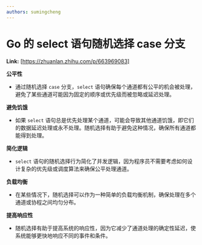 ```yaml
---
authors: sumingcheng
---
```

# Go 的 select 语句随机选择 case 分支



 **Link:** [https://zhuanlan.zhihu.com/p/663969083]



**公平性**

* 通过随机选择 `case` 分支，`select` 语句确保每个通道都有公平的机会被处理，避免了某些通道可能因为固定的顺序或优先级而被忽略或延迟处理。

**避免饥饿**

* 如果 `select` 语句总是优先处理某个通道，可能会导致其他通道饥饿，即它们的数据延迟处理或永不处理。随机选择有助于避免这种情况，确保所有通道都能得到处理。

**简化逻辑**

* `select` 语句的随机选择行为简化了并发逻辑，因为程序员不需要考虑如何设计复杂的优先级或调度算法来确保公平处理通道。

**负载均衡**

* 在某些情况下，随机选择可以作为一种简单的负载均衡机制，确保处理在多个通道或协程之间均匀分布。

**提高响应性**

* 随机选择有助于提高系统的响应性，因为它减少了通道处理的确定性延迟，使系统能够更快地响应不同的事件和条件。

